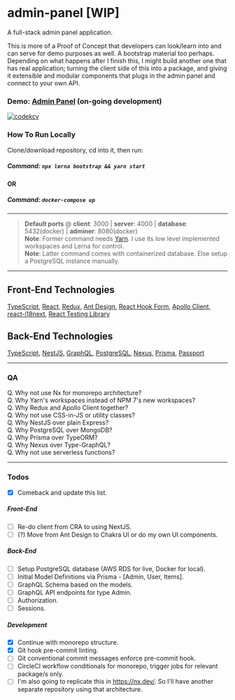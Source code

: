 # admin-panel [WIP]
A full-stack admin panel application.

This is more of a Proof of Concept that developers can look/learn into and can serve for demo purposes as well. A bootstrap material too perhaps. Depending on what happens after I finish this, I might build another one that has real application; turning the client side of this into a package, and giving it extensible and modular components that plugs in the admin panel and connect to your own API.



### Demo: <a href="https://kcv-admin-panel.netlify.app" target="_blank" rel="noopener noreferrer">Admin Panel</a> (on-going development)
[![codekcv](https://circleci.com/gh/codekcv/admin-panel.svg?style=shield)](https://app.circleci.com/pipelines/github/codekcv/admin-panel)



### How To Run Locally
Clone/download repository, cd into it, then run:

##### Command: `npx lerna bootstrap && yarn start`  
**OR**  
##### Command: `docker-compose up`

---

> **Default ports** @ **client**: 3000 | **server**: 4000  |  **database**: 5432(docker) | **adminer**: 8080(docker)  
> **Note**: Former command needs [Yarn](https://yarnpkg.com/). I use its low level implemented workspaces and Lerna for control.  
> **Note**: Latter command comes with containerized database. Else setup a PostgreSQL instance manually.

---

## Front-End Technologies
[TypeScript](https://www.typescriptlang.org/), [React](http://reactjs.org/), [Redux](https://redux-toolkit.js.org/), [Ant Design](https://ant.design/), [React Hook Form](https://react-hook-form.com/), [Apollo Client](https://www.apollographql.com/docs/react/), [react-i18next](https://react.i18next.com/), [React Testing Library](https://testing-library.com/docs/react-testing-library/intro/)

## Back-End Technologies
[TypeScript](https://www.typescriptlang.org/), [NestJS](https://nestjs.com/), [GraphQL](https://graphql.org/), [PostgreSQL](https://www.postgresql.org/), [Nexus](https://nexusjs.org/), [Prisma](https://www.prisma.io/), [Passport](http://www.passportjs.org/)

---
### QA
Q. Why not use Nx for monorepo architecture?  
Q. Why Yarn's workspaces instead of NPM 7's new workspaces?  
Q. Why Redux and Apollo Client together?  
Q. Why not use CSS-in-JS or utility classes?  
Q. Why NestJS over plain Express?  
Q. Why PostgreSQL over MongoDB?  
Q. Why Prisma over TypeORM?  
Q. Why Nexus over Type-GraphQL?  
Q. Why not use serverless functions?


---
### Todos
- [x] Comeback and update this list.

##### Front-End
- [ ] Re-do client from CRA to using NextJS.
- [ ] (?) Move from Ant Design to Chakra UI or do my own UI components.

##### Back-End
- [ ] Setup PostgreSQL database (AWS RDS for live, Docker for local).
- [ ] Initial Model Definitions via Prisma - [Admin, User, Items].
- [ ] GraphQL Schema based on the models.
- [ ] GraphQL API endpoints for type Admin.
- [ ] Authorization.
- [ ] Sessions.

##### Development
- [x] Continue with monorepo structure.
- [x] Git hook pre-commit linting.
- [ ] Git conventional commit messages enforce pre-commit hook.
- [ ] CircleCI workflow conditionals for monorepo, trigger jobs for relevant package/s only.
- [ ] I'm also going to replicate this in https://nx.dev/. So I'll have another separate repository using that architecture.
